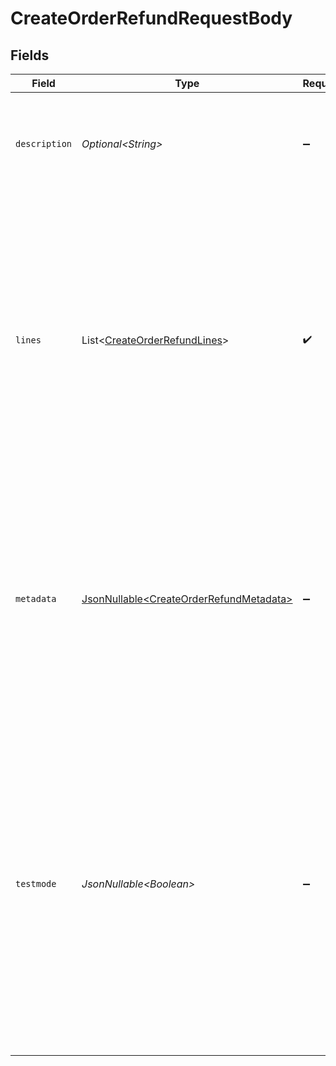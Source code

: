 # CreateOrderRefundRequestBody


## Fields

| Field                                                                                                                                                                                                                                                                                                            | Type                                                                                                                                                                                                                                                                                                             | Required                                                                                                                                                                                                                                                                                                         | Description                                                                                                                                                                                                                                                                                                      |
| ---------------------------------------------------------------------------------------------------------------------------------------------------------------------------------------------------------------------------------------------------------------------------------------------------------------- | ---------------------------------------------------------------------------------------------------------------------------------------------------------------------------------------------------------------------------------------------------------------------------------------------------------------- | ---------------------------------------------------------------------------------------------------------------------------------------------------------------------------------------------------------------------------------------------------------------------------------------------------------------- | ---------------------------------------------------------------------------------------------------------------------------------------------------------------------------------------------------------------------------------------------------------------------------------------------------------------- |
| `description`                                                                                                                                                                                                                                                                                                    | *Optional\<String>*                                                                                                                                                                                                                                                                                              | :heavy_minus_sign:                                                                                                                                                                                                                                                                                               | The description of the refund that may be shown to your customer, depending on the payment method used.                                                                                                                                                                                                          |
| `lines`                                                                                                                                                                                                                                                                                                          | List\<[CreateOrderRefundLines](../../models/operations/CreateOrderRefundLines.md)>                                                                                                                                                                                                                               | :heavy_check_mark:                                                                                                                                                                                                                                                                                               | A refund can optionally be linked to specific order lines.<br/><br/>The lines will show the `quantity`, `discountAmount`, `vatAmount`, and `totalAmount` refunded. If the line was<br/>partially refunded, these values will be different from the values in response from the [Get payment](get-payment)<br/>endpoint. |
| `metadata`                                                                                                                                                                                                                                                                                                       | [JsonNullable\<CreateOrderRefundMetadata>](../../models/operations/CreateOrderRefundMetadata.md)                                                                                                                                                                                                                 | :heavy_minus_sign:                                                                                                                                                                                                                                                                                               | Provide any data you like, for example a string or a JSON object. We will save the data alongside the entity. Whenever<br/>you fetch the entity with our API, we will also include the metadata. You can use up to approximately 1kB.                                                                            |
| `testmode`                                                                                                                                                                                                                                                                                                       | *JsonNullable\<Boolean>*                                                                                                                                                                                                                                                                                         | :heavy_minus_sign:                                                                                                                                                                                                                                                                                               | Whether to create the entity in test mode or live mode.<br/><br/>Most API credentials are specifically created for either live mode or test mode, in which case this parameter can be<br/>omitted. For organization-level credentials such as OAuth access tokens, you can enable test mode by setting<br/>`testmode` to `true`. |